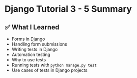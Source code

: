# Django Tutorial 3 - 5 Summary

## ✅ What I Learned

- Forms in Django
- Handling form submissions
- Writing tests in Django
- Automation testing
- Why to use tests
- Running tests with `python manage.py test`
- Use cases of tests in Django projects
